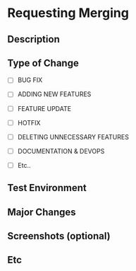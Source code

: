 # Requesting Merging

## Description


## Type of Change

- [ ] BUG FIX
- [ ] ADDING NEW FEATURES
- [ ] FEATURE UPDATE
- [ ] HOTFIX
- [ ] DELETING UNNECESSARY FEATURES
- [ ] DOCUMENTATION & DEVOPS
- [ ] Etc..


## Test Environment


## Major Changes


## Screenshots (optional)


## Etc